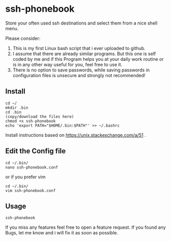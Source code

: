 # ssh-phonebook
Store your often used ssh destinations and select them from a nice shell menu.

Please consider:
1. This is my first Linux bash script that i ever uploaded to github. 
2. I assume that there are already similar programs. But this one is self coded by me and if this Program helps you at your daily work routine or is in any other way useful for you, feel free to use it.
3. There is no option to save passwords, while saving passwords in configuration files is unsecure and strongly not recommended!
  
  
## Install
```
cd ~/
mkdir .bin 
cd .bin
(copy/download the files here)
chmod +x ssh-phonebook
echo 'export PATH="$HOME/.bin:$PATH"' >> ~/.bashrc 
```
Install instructions based on https://unix.stackexchange.com/a/51 .

 
## Edit the Config file
```
cd ~/.bin/
nano ssh-phonebook.conf
```
or if you prefer vim
```
cd ~/.bin/
vim ssh-phonebook.conf
```

 
## Usage
```
ssh-phonebook
```


If you miss any features feel free to open a feature request.
If you found any Bugs, let me know and i will fix it as soon as possible.

